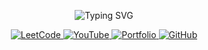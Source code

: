 <p align="center">
  <img src="https://readme-typing-svg.herokuapp.com?font=Fira+Code&weight=700&size=28&pause=1000&color=2ECC71&background=FFFFFF00&center=true&vCenter=true&width=700&height=60&lines=Hi%2C+I'm+Osama+Khubaib!+%F0%9F%91%8B;+%7C+MERN+Stack+Developer+%7C+AI+%26+ML+Enthusiast" alt="Typing SVG" />
</p>

<p align="center">
  <!-- LeetCode -->
  <a href="https://leetcode.com/u/OsamaKhubaib/">
    <img src="https://img.shields.io/badge/LeetCode-FFA116?style=for-the-badge&logo=leetcode&logoColor=black" alt="LeetCode"/>
  </a>

  <!-- YouTube -->
  <a href="https://www.youtube.com/playlist?list=PLIU5O_PDxNPhElJOMdIOuPNF1ZrI-pSiH">
    <img src="https://img.shields.io/badge/YouTube-FF0000?style=for-the-badge&logo=youtube&logoColor=white" alt="YouTube"/>
  </a>

  <!-- Portfolio -->
  <a href="https://www.OsamaKhubaib.me">
    <img src="https://img.shields.io/badge/Portfolio-2ECC71?style=for-the-badge&logo=google-chrome&logoColor=white" alt="Portfolio"/>
  </a>

  <!-- GitHub -->
  <a href="https://github.com/OsamaKhubaib">
    <img src="https://img.shields.io/badge/GitHub-181717?style=for-the-badge&logo=github&logoColor=white" alt="GitHub"/>
  </a>
</p>
